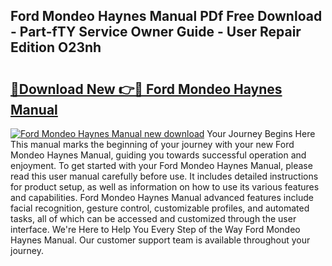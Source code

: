 ## Ford Mondeo Haynes Manual PDf Free Download - Part-fTY Service Owner Guide - User Repair Edition O23nh

# <h2><a href="http://cf24631.oget.top/?id=Ford+Mondeo+Haynes+Manual">🔗Download New 👉🔴 Ford Mondeo Haynes Manual</a></h2>

[![Ford Mondeo Haynes Manual new download](https://i.imgur.com/5g1atiW.png)](http://cf24631.oget.top/?id=Ford+Mondeo+Haynes+Manual)
Your Journey Begins Here This manual marks the beginning of your journey with your new Ford Mondeo Haynes Manual, guiding you towards successful operation and enjoyment. To get started with your Ford Mondeo Haynes Manual, please read this user manual carefully before use. It includes detailed instructions for product setup, as well as information on how to use its various features and capabilities. Ford Mondeo Haynes Manual advanced features include facial recognition, gesture control, customizable profiles, and automated tasks, all of which can be accessed and customized through the user interface. We're Here to Help You Every Step of the Way Ford Mondeo Haynes Manual. Our customer support team is available throughout your journey.
